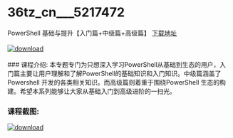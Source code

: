 # 36tz_cn___5217472
PowerShell 基础与提升【入门篇+中级篇+高级篇】
[下载地址](http://www.36tz.cn/article/5217472 "下载地址")
<br/></br>[![download](http://36tz.cn/muke_img/2021_01_1-25.png "下载地址")](http://www.36tz.cn/article/5217472 "下载地址")
<br/></br>### 课程介绍:
本专题专门为只想深入学习PowerShell从基础到生态的用户，入门篇主要让用户理解和了解PowerShell的基础知识和入门知识。中级篇涵盖了Powershell 开发的各类相关知识。而高级篇则着重于围绕PowerShell 生态的构建。希望本系列能够让大家从基础入门到高级进阶的一扫光。

### 课程截图:
[![download](http://36tz.cn/muke_img/2021_01_2-30.png "下载地址")](http://www.36tz.cn/article/5217472 "下载地址")
